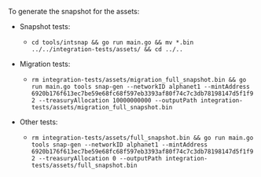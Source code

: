 To generate the snapshot for the assets:

* Snapshot tests:
  - `cd tools/intsnap && go run main.go && mv *.bin ../../integration-tests/assets/ && cd ../..`

* Migration tests:
  - `rm integration-tests/assets/migration_full_snapshot.bin && go run main.go tools snap-gen --networkID alphanet1 --mintAddress 6920b176f613ec7be59e68fc68f597eb3393af80f74c7c3db78198147d5f1f92 --treasuryAllocation 10000000000 --outputPath integration-tests/assets/migration_full_snapshot.bin`

* Other tests:
  - `rm integration-tests/assets/full_snapshot.bin && go run main.go tools snap-gen --networkID alphanet1 --mintAddress 6920b176f613ec7be59e68fc68f597eb3393af80f74c7c3db78198147d5f1f92 --treasuryAllocation 0 --outputPath integration-tests/assets/full_snapshot.bin`